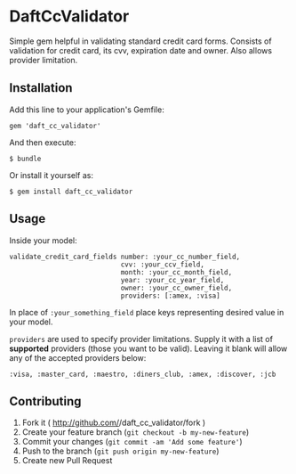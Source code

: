 # DaftCcValidator

Simple gem helpful in validating standard credit card forms.
Consists of validation for credit card, its cvv, expiration date and owner. Also allows provider limitation.

## Installation

Add this line to your application's Gemfile:

    gem 'daft_cc_validator'

And then execute:

    $ bundle

Or install it yourself as:

    $ gem install daft_cc_validator

## Usage

Inside your model:

    validate_credit_card_fields number: :your_cc_number_field,
                                cvv: :your_ccv_field,
                                month: :your_cc_month_field,
                                year: :your_cc_year_field,
                                owner: :your_cc_owner_field,
                                providers: [:amex, :visa]

In place of `:your_something_field` place keys representing desired value in your model.

`providers` are used to specify provider limitations. Supply it with a list of **supported** providers (those you want to be valid). Leaving it blank will allow any of the accepted providers below:

    :visa, :master_card, :maestro, :diners_club, :amex, :discover, :jcb


## Contributing

1. Fork it ( http://github.com/<my-github-username>/daft_cc_validator/fork )
2. Create your feature branch (`git checkout -b my-new-feature`)
3. Commit your changes (`git commit -am 'Add some feature'`)
4. Push to the branch (`git push origin my-new-feature`)
5. Create new Pull Request
